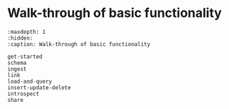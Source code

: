 # Walk-through of basic functionality

```{toctree}
:maxdepth: 1
:hidden:
:caption: Walk-through of basic functionality

get-started
schema
ingest
link
load-and-query
insert-update-delete
introspect
share
```
